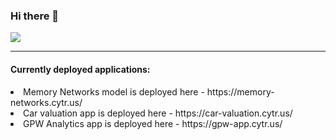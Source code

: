 ### Hi there 👋

![](https://komarev.com/ghpvc/?username=Kurdzik)

<hr>
<h4> Currently deployed applications: </h4>


<li> Memory Networks model is deployed here - https://memory-networks.cytr.us/ </li>

<li> Car valuation app is deployed here - https://car-valuation.cytr.us/ </li>

<li> GPW Analytics app is deployed here - https://gpw-app.cytr.us/ </li>


